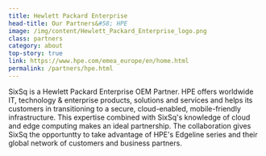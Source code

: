```yaml
---
title: Hewlett Packard Enterprise
head-title: Our Partners&#58; HPE
image: /img/content/Hewlett_Packard_Enterprise_logo.png
class: partners
category: about
top-story: true
link: https://www.hpe.com/emea_europe/en/home.html
permalink: /partners/hpe.html
---
```


SixSq is a Hewlett Packard Enterprise OEM Partner. HPE offers worldwide IT, technology & enterprise products, solutions and services and helps its customers in transitioning to a secure, cloud-enabled, mobile-friendly infrastructure. This expertise combined with SixSq's knowledge of cloud and edge computing makes an ideal partnership. The collaboration gives SixSq the opportuntty to take advantage of HPE's Edgeline series and their global network of customers and business partners. 

 
